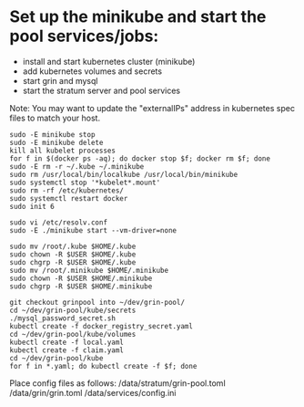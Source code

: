 
# Set up the minikube and start the pool services/jobs:

* install and start kubernetes cluster (minikube)
* add kubernetes volumes and secrets
* start grin and mysql
* start the stratum server and pool services

Note:  You may want to update the "externalIPs" address in kubernetes spec files to match your host.


```
sudo -E minikube stop
sudo -E minikube delete
kill all kubelet processes
for f in $(docker ps -aq); do docker stop $f; docker rm $f; done
sudo -E rm -r ~/.kube ~/.minikube
sudo rm /usr/local/bin/localkube /usr/local/bin/minikube
sudo systemctl stop '*kubelet*.mount'
sudo rm -rf /etc/kubernetes/
sudo systemctl restart docker
sudo init 6

sudo vi /etc/resolv.conf
sudo -E ./minikube start --vm-driver=none

sudo mv /root/.kube $HOME/.kube
sudo chown -R $USER $HOME/.kube
sudo chgrp -R $USER $HOME/.kube
sudo mv /root/.minikube $HOME/.minikube
sudo chown -R $USER $HOME/.minikube
sudo chgrp -R $USER $HOME/.minikube

git checkout grinpool into ~/dev/grin-pool/
cd ~/dev/grin-pool/kube/secrets
./mysql_password_secret.sh
kubectl create -f docker_registry_secret.yaml
cd ~/dev/grin-pool/kube/volumes
kubectl create -f local.yaml
kubectl create -f claim.yaml
cd ~/dev/grin-pool/kube
for f in *.yaml; do kubectl create -f $f; done
```

Place config files as follows:
  /data/stratum/grin-pool.toml
  /data/grin/grin.toml
  /data/services/config.ini
  

